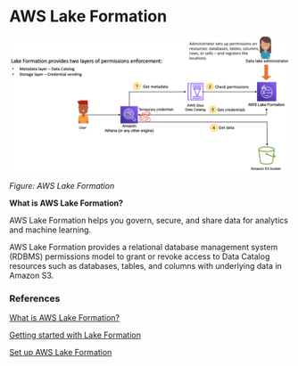 # AWS Lake Formation

![alt text](https://github.com/jylhakos/Data-Analysis-and-Visualizations/blob/main/AWS%20Lake%20Formation/AWS_Lake_Formation.png?raw=true)

*Figure: AWS Lake Formation*

**What is AWS Lake Formation?**

AWS Lake Formation helps you govern, secure, and  share data for analytics and machine learning.

AWS Lake Formation provides a relational database management system (RDBMS) permissions model to grant or revoke access to Data Catalog resources such as databases, tables, and columns with underlying data in Amazon S3.

### References

[What is AWS Lake Formation?](https://docs.aws.amazon.com/lake-formation/latest/dg/what-is-lake-formation.html)

[Getting started with Lake Formation](https://docs.aws.amazon.com/lake-formation/latest/dg/getting-started-setup.html)

[Set up AWS Lake Formation](https://docs.aws.amazon.com/lake-formation/latest/dg/initial-lf-config.html)
